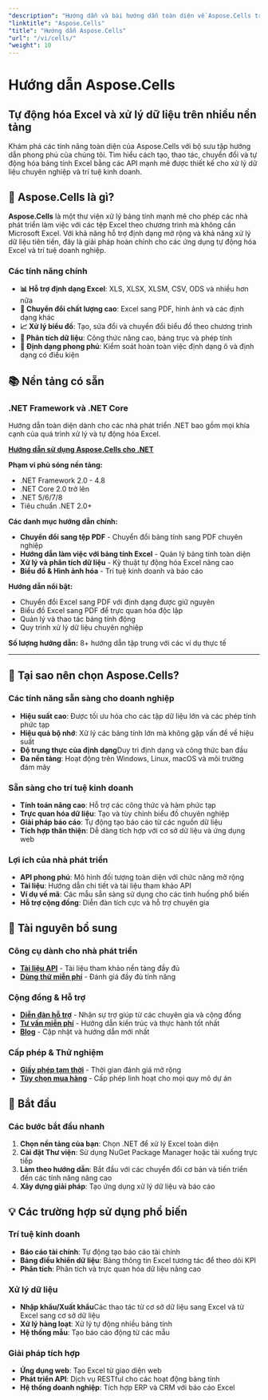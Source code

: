 ```yaml
---
"description": "Hướng dẫn và bài hướng dẫn toàn diện về Aspose.Cells trên nhiều nền tảng khác nhau. Nắm vững quy trình xử lý bảng tính Excel, tự động hóa và thao tác dữ liệu với bộ sưu tập hướng dẫn phong phú của chúng tôi."
"linktitle": "Aspose.Cells"
"title": "Hướng dẫn Aspose.Cells"
"url": "/vi/cells/"
"weight": 10
---
```


# Hướng dẫn Aspose.Cells

## Tự động hóa Excel và xử lý dữ liệu trên nhiều nền tảng

Khám phá các tính năng toàn diện của Aspose.Cells với bộ sưu tập hướng dẫn phong phú của chúng tôi. Tìm hiểu cách tạo, thao tác, chuyển đổi và tự động hóa bảng tính Excel bằng các API mạnh mẽ được thiết kế cho xử lý dữ liệu chuyên nghiệp và trí tuệ kinh doanh.

## 🚀 Aspose.Cells là gì?

**Aspose.Cells** là một thư viện xử lý bảng tính mạnh mẽ cho phép các nhà phát triển làm việc với các tệp Excel theo chương trình mà không cần Microsoft Excel. Với khả năng hỗ trợ định dạng mở rộng và khả năng xử lý dữ liệu tiên tiến, đây là giải pháp hoàn chỉnh cho các ứng dụng tự động hóa Excel và trí tuệ doanh nghiệp.

### Các tính năng chính
- **📊 Hỗ trợ định dạng Excel**: XLS, XLSX, XLSM, CSV, ODS và nhiều hơn nữa
- **🔄 Chuyển đổi chất lượng cao**: Excel sang PDF, hình ảnh và các định dạng khác
- **📈 Xử lý biểu đồ**: Tạo, sửa đổi và chuyển đổi biểu đồ theo chương trình
- **💾 Phân tích dữ liệu**: Công thức nâng cao, bảng trục và phép tính
- **🎨 Định dạng phong phú**: Kiểm soát hoàn toàn việc định dạng ô và định dạng có điều kiện

## 📚 Nền tảng có sẵn

### .NET Framework và .NET Core
Hướng dẫn toàn diện dành cho các nhà phát triển .NET bao gồm mọi khía cạnh của quá trình xử lý và tự động hóa Excel.

**[Hướng dẫn sử dụng Aspose.Cells cho .NET](./net/)**

**Phạm vi phủ sóng nền tảng:**
- .NET Framework 2.0 - 4.8
- .NET Core 2.0 trở lên
- .NET 5/6/7/8
- Tiêu chuẩn .NET 2.0+

**Các danh mục hướng dẫn chính:**
- **Chuyển đổi sang tệp PDF** - Chuyển đổi bảng tính sang PDF chuyên nghiệp
- **Hướng dẫn làm việc với bảng tính Excel** - Quản lý bảng tính toàn diện
- **Xử lý và phân tích dữ liệu** - Kỹ thuật tự động hóa Excel nâng cao
- **Biểu đồ & Hình ảnh hóa** - Trí tuệ kinh doanh và báo cáo

**Hướng dẫn nổi bật:**
- Chuyển đổi Excel sang PDF với định dạng được giữ nguyên
- Biểu đồ Excel sang PDF để trực quan hóa độc lập
- Quản lý và thao tác bảng tính động
- Quy trình xử lý dữ liệu chuyên nghiệp

**Số lượng hướng dẫn:** 8+ hướng dẫn tập trung với các ví dụ thực tế

---

## 🎯 Tại sao nên chọn Aspose.Cells?

### **Các tính năng sẵn sàng cho doanh nghiệp**
- **Hiệu suất cao**: Được tối ưu hóa cho các tập dữ liệu lớn và các phép tính phức tạp
- **Hiệu quả bộ nhớ**: Xử lý các bảng tính lớn mà không gặp vấn đề về hiệu suất
- **Độ trung thực của định dạng**Duy trì định dạng và công thức ban đầu
- **Đa nền tảng**: Hoạt động trên Windows, Linux, macOS và môi trường đám mây

### **Sẵn sàng cho trí tuệ kinh doanh**
- **Tính toán nâng cao**: Hỗ trợ các công thức và hàm phức tạp
- **Trực quan hóa dữ liệu**: Tạo và tùy chỉnh biểu đồ chuyên nghiệp
- **Giải pháp báo cáo**: Tự động tạo báo cáo từ các nguồn dữ liệu
- **Tích hợp thân thiện**: Dễ dàng tích hợp với cơ sở dữ liệu và ứng dụng web

### **Lợi ích của nhà phát triển**
- **API phong phú**: Mô hình đối tượng toàn diện với chức năng mở rộng
- **Tài liệu**: Hướng dẫn chi tiết và tài liệu tham khảo API
- **Ví dụ về mã**: Các mẫu sẵn sàng sử dụng cho các tình huống phổ biến
- **Hỗ trợ cộng đồng**: Diễn đàn tích cực và hỗ trợ chuyên gia

## 🔗 Tài nguyên bổ sung

### **Công cụ dành cho nhà phát triển**
- **[Tài liệu API](https://reference.aspose.com/cells/)** - Tài liệu tham khảo nền tảng đầy đủ
- **[Dùng thử miễn phí](https://releases.aspose.com/cells/net/)** - Đánh giá đầy đủ tính năng

### **Cộng đồng & Hỗ trợ**
- **[Diễn đàn hỗ trợ](https://forum.aspose.com/c/cells/9)** - Nhận sự trợ giúp từ các chuyên gia và cộng đồng
- **[Tư vấn miễn phí](https://aspose.com/consulting)** - Hướng dẫn kiến trúc và thực hành tốt nhất
- **[Blog](https://blog.aspose.com/category/cells/)** - Cập nhật và hướng dẫn mới nhất

### **Cấp phép & Thử nghiệm**
- **[Giấy phép tạm thời](https://purchase.conholdate.com/temporary-license/)** - Thời gian đánh giá mở rộng
- **[Tùy chọn mua hàng](https://purchase.conholdate.com/)** - Cấp phép linh hoạt cho mọi quy mô dự án

## 🚀 Bắt đầu

### Các bước bắt đầu nhanh
1. **Chọn nền tảng của bạn**: Chọn .NET để xử lý Excel toàn diện
2. **Cài đặt Thư viện**: Sử dụng NuGet Package Manager hoặc tải xuống trực tiếp
3. **Làm theo hướng dẫn**: Bắt đầu với các chuyển đổi cơ bản và tiến triển đến các tính năng nâng cao
4. **Xây dựng giải pháp**: Tạo ứng dụng xử lý dữ liệu và báo cáo

## 💡 Các trường hợp sử dụng phổ biến

### **Trí tuệ kinh doanh**
- **Báo cáo tài chính**: Tự động tạo báo cáo tài chính
- **Bảng điều khiển dữ liệu**: Bảng thông tin Excel tương tác để theo dõi KPI
- **Phân tích**: Phân tích và trực quan hóa dữ liệu nâng cao

### **Xử lý dữ liệu**
- **Nhập khẩu/Xuất khẩu**Các thao tác từ cơ sở dữ liệu sang Excel và từ Excel sang cơ sở dữ liệu
- **Xử lý hàng loạt**: Xử lý tự động nhiều bảng tính
- **Hệ thống mẫu**: Tạo báo cáo động từ các mẫu

### **Giải pháp tích hợp**
- **Ứng dụng web**: Tạo Excel từ giao diện web
- **Phát triển API**: Dịch vụ RESTful cho các hoạt động bảng tính
- **Hệ thống doanh nghiệp**: Tích hợp ERP và CRM với báo cáo Excel